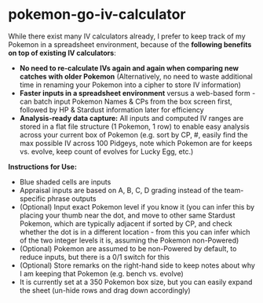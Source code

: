 # pokemon-go-iv-calculator
While there exist many IV calculators already, I prefer to keep track of my Pokemon in a spreadsheet environment, because of the **following benefits on top of existing IV calculators**:

* **No need to re-calculate IVs again and again when comparing new catches with older Pokemon** (Alternatively, no need to waste additional time in renaming your Pokemon into a cipher to store IV information)
* **Faster inputs in a spreadsheet environment** versus a web-based form - can batch input Pokemon Names & CPs from the box screen first, followed by HP & Stardust information later for efficiency
* **Analysis-ready data capture:** All inputs and computed IV ranges are stored in a flat file structure (1 Pokemon, 1 row) to enable easy analysis across your current box of Pokemon (e.g. sort by CP, #, easily find the max possible IV across 100 Pidgeys, note which Pokemon are for keeps vs. evolve, keep count of evolves for Lucky Egg, etc.)

**Instructions for Use:**

* Blue shaded cells are inputs
* Appraisal inputs are based on A, B, C, D grading instead of the team-specific phrase outputs
* (Optional) Input exact Pokemon level if you know it (you can infer this by placing your thumb near the dot, and move to other same Stardust Pokemon, which are typically adjacent if sorted by CP, and check whether the dot is in a different location - from this you can infer which of the two integer levels it is, assuming the Pokemon non-Powered)
* (Optional) Pokemon are assumed to be non-Powered by default, to reduce inputs, but there is a 0/1 switch for this
* (Optional) Store remarks on the right-hand side to keep notes about why I am keeping that Pokemon (e.g. bench vs. evolve)
* It is currently set at a 350 Pokemon box size, but you can easily expand the sheet (un-hide rows and drag down accordingly)
